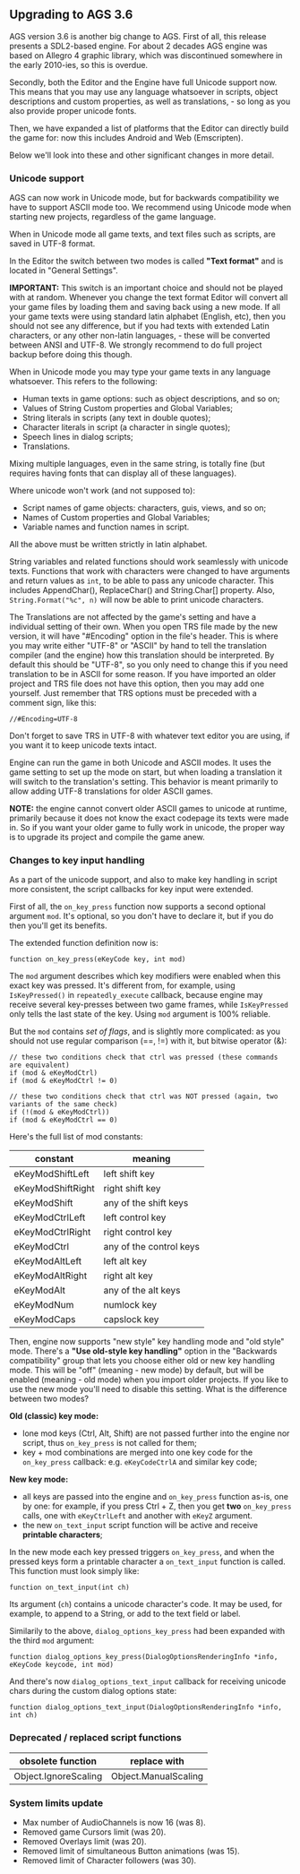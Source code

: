 ## Upgrading to AGS 3.6

AGS version 3.6 is another big change to AGS.
First of all, this release presents a SDL2-based engine. For about 2 decades AGS engine was based on Allegro 4 graphic library, which was discontinued somewhere in the early 2010-ies, so this is overdue.

Secondly, both the Editor and the Engine have full Unicode support now. This means that you may use any language whatsoever in scripts, object descriptions and custom properties, as well as translations, - so long as you also provide proper unicode fonts.

Then, we have expanded a list of platforms that the Editor can directly build the game for: now this includes Android and Web (Emscripten).

Below we'll look into these and other significant changes in more detail.

### Unicode support

AGS can now work in Unicode mode, but for backwards compatibility we have to support ASCII mode too. We recommend using Unicode mode when starting new projects, regardless of the game language.

When in Unicode mode all game texts, and text files such as scripts, are saved in UTF-8 format.

In the Editor the switch between two modes is called **"Text format"** and is located in "General Settings".

**IMPORTANT:** This switch is an important choice and should not be played with at random. Whenever you change the text format Editor will convert all your game files by loading them and saving back using a new mode. If all your game texts were using standard latin alphabet (English, etc), then you should not see any difference, but if you had texts with extended Latin characters, or any other non-latin languages, - these will be converted between ANSI and UTF-8. We strongly recommend to do full project backup before doing this though.

When in Unicode mode you may type your game texts in any language whatsoever. This refers to the following:
* Human texts in game options: such as object descriptions, and so on;
* Values of String Custom properties and Global Variables;
* String literals in scripts (any text in double quotes);
* Character literals in script (a character in single quotes);
* Speech lines in dialog scripts;
* Translations.

Mixing multiple languages, even in the same string, is totally fine (but requires having fonts that can display all of these languages).

Where unicode won't work (and not supposed to):
* Script names of game objects: characters, guis, views, and so on;
* Names of Custom properties and Global Variables;
* Variable names and function names in script.

All the above must be written strictly in latin alphabet.

String variables and related functions should work seamlessly with unicode texts. Functions that work with characters were changed to have arguments and return values as `int`, to be able to pass any unicode character. This includes AppendChar(), ReplaceChar() and String.Char[] property. Also, `String.Format("%c", n)` will now be able to print unicode characters.

The Translations are not affected by the game's setting and have a individual setting of their own. When you open TRS file made by the new version, it will have "#Encoding" option in the file's header. This is where you may write either "UTF-8" or "ASCII" by hand to tell the translation compiler (and the engine) how this translation should be interpreted. By default this should be "UTF-8", so you only need to change this if you need translation to be in ASCII for some reason.
If you have imported an older project and TRS file does not have this option, then you may add one yourself. Just remember that TRS options must be preceded with a comment sign, like this:

    //#Encoding=UTF-8

Don't forget to save TRS in UTF-8 with whatever text editor you are using, if you want it to keep unicode texts intact.

Engine can run the game in both Unicode and ASCII modes. It uses the game setting to set up the mode on start, but when loading a translation it will switch to the translation's setting. This behavior is meant primarily to allow adding UTF-8 translations for older ASCII games.

**NOTE:** the engine cannot convert older ASCII games to unicode at runtime, primarily because it does not know the exact codepage its texts were made in. So if you want your older game to fully work in unicode, the proper way is to upgrade its project and compile the game anew.

### Changes to key input handling

As a part of the unicode support, and also to make key handling in script more consistent, the script callbacks for key input were extended.

First of all, the `on_key_press` function now supports a second optional argument `mod`. It's optional, so you don't have to declare it, but if you do then you'll get its benefits.

The extended function definition now is:

    function on_key_press(eKeyCode key, int mod)

The `mod` argument describes which key modifiers were enabled when this exact key was pressed. It's different from, for example, using `IsKeyPressed()` in `repeatedly_execute` callback, because engine may receive several key-presses between two game frames, while `IsKeyPressed` only tells the last state of the key. Using `mod` argument is 100% reliable.

But the `mod` contains *set of flags*, and is slightly more complicated: as you should not use regular comparison (==, !=) with it, but bitwise operator (&):

    // these two conditions check that ctrl was pressed (these commands are equivalent)
    if (mod & eKeyModCtrl)
    if (mod & eKeyModCtrl != 0)
 
    // these two conditions check that ctrl was NOT pressed (again, two variants of the same check)
    if (!(mod & eKeyModCtrl))
    if (mod & eKeyModCtrl == 0)

Here's the full list of mod constants:

constant | meaning
-- | --
eKeyModShiftLeft | left shift key
eKeyModShiftRight | right shift key
eKeyModShift | any of the shift keys
eKeyModCtrlLeft | left control key
eKeyModCtrlRight | right control key
eKeyModCtrl | any of the control keys
eKeyModAltLeft | left alt key
eKeyModAltRight | right alt key
eKeyModAlt | any of the alt keys  
eKeyModNum | numlock key
eKeyModCaps | capslock key

Then, engine now supports "new style" key handling mode and "old style" mode. There's a **"Use old-style key handling"** option in the "Backwards compatibility" group that lets you choose either old or new key handling mode. This will be "off" (meaning - new mode) by default, but will be enabled (meaning - old mode) when you import older projects. If you like to use the new mode you'll need to disable this setting.
What is the difference between two modes?

**Old (classic) key mode:**
 - lone mod keys (Ctrl, Alt, Shift) are not passed further into the engine nor script, thus `on_key_press` is not called for them;
 - key + mod combinations are merged into one key code for the `on_key_press` callback: e.g. `eKeyCodeCtrlA` and similar key code;

**New key mode:**
 - all keys are passed into the engine and `on_key_press` function as-is, one by one: for example, if you press Ctrl + Z, then you get **two** `on_key_press` calls, one with `eKeyCtrlLeft` and another with `eKeyZ` argument.
 - the new `on_text_input` script function will be active and receive **printable characters**;

In the new mode each key pressed triggers `on_key_press`, and when the pressed keys form a printable character a `on_text_input` function is called. This function must look simply like:

    function on_text_input(int ch)

Its argument (`ch`) contains a unicode character's code. It may be used, for example, to append to a String, or add to the text field or label.

Similarily to the above, `dialog_options_key_press` had been expanded with the third `mod` argument:

    function dialog_options_key_press(DialogOptionsRenderingInfo *info, eKeyCode keycode, int mod)

And there's now `dialog_options_text_input` callback for receiving unicode chars during the custom dialog options state:

    function dialog_options_text_input(DialogOptionsRenderingInfo *info, int ch)

### Deprecated / replaced script functions

obsolete function | replace with
-- | --
Object.IgnoreScaling | Object.ManualScaling

### System limits update

* Max number of AudioChannels is now 16 (was 8).
* Removed game Cursors limit (was 20).
* Removed Overlays limit (was 20).
* Removed limit of simultaneous Button animations (was 15).
* Removed limit of Character followers (was 30).
